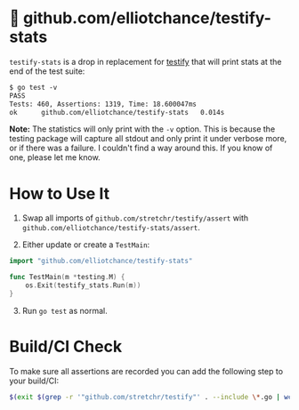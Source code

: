 # 🔢 github.com/elliotchance/testify-stats

`testify-stats` is a drop in replacement for
[testify](https://github.com/stretchr/testify) that will print stats at the end
of the test suite:

```txt
$ go test -v
PASS
Tests: 460, Assertions: 1319, Time: 18.600047ms
ok      github.com/elliotchance/testify-stats   0.014s
```

**Note:** The statistics will only print with the `-v` option. This is because the testing package will capture all stdout and only print it under verbose more, or if there was a failure. I couldn't find a way around this. If you know of one, please let me know.

# How to Use It

1. Swap all imports of `github.com/stretchr/testify/assert` with
`github.com/elliotchance/testify-stats/assert`.

2. Either update or create a `TestMain`:

```go
import "github.com/elliotchance/testify-stats"

func TestMain(m *testing.M) {
	os.Exit(testify_stats.Run(m))
}
```

3. Run `go test` as normal.

# Build/CI Check

To make sure all assertions are recorded you can add the following step to your
build/CI:

```bash
$(exit $(grep -r '"github.com/stretchr/testify"' . --include \*.go | wc -l))
```
